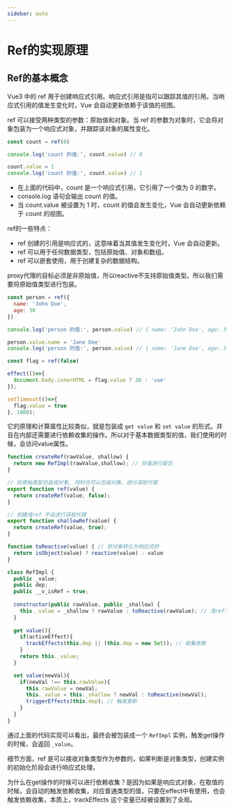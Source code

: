 ```yaml
---
sidebar: auto
---
```


# Ref的实现原理

## Ref的基本概念
Vue3 中的 ref 用于创建响应式引用。响应式引用是指可以跟踪其值的引用。当响应式引用的值发生变化时，Vue 会自动更新依赖于该值的视图。

ref 可以接受两种类型的参数：原始值和对象。当 ref 的参数为对象时，它会将对象包装为一个响应式对象，并跟踪该对象的属性变化。

```js
const count = ref(0)

console.log('count 的值:', count.value) // 0

count.value = 1
console.log('count 的值:', count.value) // 1
```

- 在上面的代码中，count 是一个响应式引用，它引用了一个值为 0 的数字。
- console.log 语句会输出 count 的值。
- 当 count.value 被设置为 1 时，count 的值会发生变化，Vue 会自动更新依赖于 count 的视图。

ref的一些特点：
- ref 创建的引用是响应式的，这意味着当其值发生变化时，Vue 会自动更新。
- ref 可以用于任何数据类型，包括原始值、对象和数组。
- ref 可以嵌套使用，用于创建复杂的数据结构。


proxy代理的目标必须是非原始值，所以reactive不支持原始值类型。所以我们需要将原始值类型进行包装。


```js
const person = ref({
  name: 'John Doe',
  age: 30
})

console.log('person 的值:', person.value) // { name: 'John Doe', age: 30 }

person.value.name = 'Jane Doe'
console.log('person 的值:', person.value) // { name: 'Jane Doe', age: 30 }
```

```js
const flag = ref(false)

effect(()=>{
  document.body.innerHTML = flag.value ? 30 : 'vue'
});

setTimeout(()=>{
  flag.value = true
}, 1000);
```
它的原理和计算属性比较类似，就是包装成 `get value` 和 `set value` 的形式。并且在内部还需要进行依赖收集的操作。所以对于基本数据类型的值，我们使用的时候，会访问value属性。

```js
function createRef(rawValue, shallow) {
  return new RefImpl(rawValue,shallow); // 将值进行装包
}

// 将原始类型包装成对象, 同时也可以包装对象，进行深层代理
export function ref(value) {
  return createRef(value, false);
}

// 创建浅ref 不会进行深层代理
export function shallowRef(value) {
  return createRef(value, true);
}
```

```js
function toReactive(value) { // 将对象转化为响应式的
  return isObject(value) ? reactive(value) : value
}

class RefImpl {
  public _value;
  public dep;
  public __v_isRef = true;
  
  constructor(public rawValue, public _shallow) {
    this._value = _shallow ? rawValue : toReactive(rawValue); // 浅ref不需要再次代理
  }
  
  get value(){
    if(activeEffect){
      trackEffects(this.dep || (this.dep = new Set)); // 收集依赖
    }
    return this._value;
  }

  set value(newVal){
    if(newVal !== this.rawValue){
      this.rawValue = newVal;
      this._value = this._shallow ? newVal : toReactive(newVal);
      triggerEffects(this.dep); // 触发更新
    }
  }
}
```
通过上面的代码实现可以看出，最终会被包装成一个 `RefImpl` 实例，触发get操作的时候，会返回 `_value`。

细节方面，ref 是可以接收对象类型作为参数的，如果判断是对象类型，创建实例的初始化阶段会进行响应式处理。

为什么在get操作的时候可以进行依赖收集？是因为如果是响应式对象，在取值的时候，会自动的触发依赖收集，对应普通类型的值，只要在effect中有使用，也会触发依赖收集，本质上，trackEffects 这个变量已经被设置到了全局。






